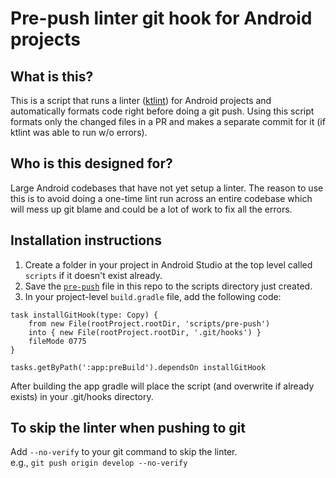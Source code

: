 # Pre-push linter git hook for Android projects

## What is this?
This is a script that runs a linter ([ktlint](https://pinterest.github.io/ktlint/latest/)) for Android projects and automatically formats code right before doing a git push.
Using this script formats only the changed files in a PR and makes a separate commit for it (if ktlint was able to run w/o errors).

## Who is this designed for?
Large Android codebases that have not yet setup a linter. The reason to use this is to avoid doing a one-time lint run across an entire codebase which will mess up git blame and could be a lot of work to fix all the errors.

## Installation instructions
1. Create a folder in your project in Android Studio at the top level called `scripts` if it doesn't exist already.
2. Save the [`pre-push`](https://github.com/adamc01/pre-push-linter/blob/main/pre-push) file in this repo to the scripts directory just created.
3. In your project-level `build.gradle` file, add the following code:
```
task installGitHook(type: Copy) {
    from new File(rootProject.rootDir, 'scripts/pre-push')
    into { new File(rootProject.rootDir, '.git/hooks') }
    fileMode 0775
}

tasks.getByPath(':app:preBuild').dependsOn installGitHook
```
After building the app gradle will place the script (and overwrite if already exists) in your .git/hooks directory.

## To skip the linter when pushing to git
Add `--no-verify` to your git command to skip the linter.  
e.g., `git push origin develop --no-verify`
